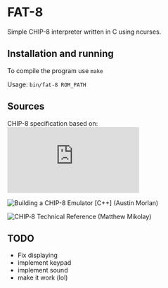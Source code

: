 # FAT-8

Simple CHIP-8 interpreter written in C using ncurses.

## Installation and running

To compile the program use ``make``

Usage: ``bin/fat-8 ROM_PATH``

## Sources

CHIP-8 specification based on:
![Cowgod's Chip-8 Technical Reference v1.0](http://devernay.free.fr/hacks/chip8/C8TECH10.HTM#2.4)

![Building a CHIP-8 Emulator [C++] (Austin Morlan)](https://austinmorlan.com/posts/chip8_emulator/)

![CHIP‐8 Technical Reference (Matthew Mikolay)](https://github.com/mattmikolay/chip-8/wiki/CHIP%E2%80%908-Technical-Reference)

## TODO

- Fix displaying
- implement keypad
- implement sound
- make it work (lol)
